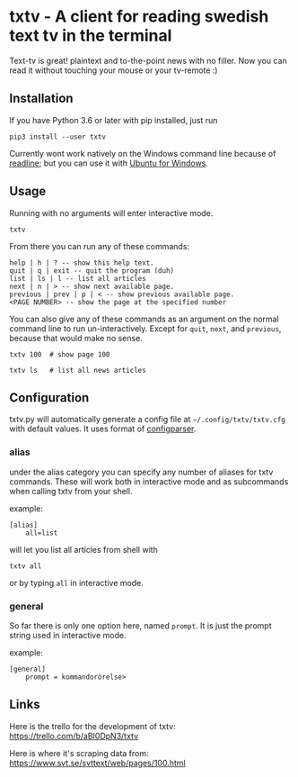 # txtv - A client for reading swedish text tv in the terminal

Text-tv is great! plaintext and to-the-point news with no filler.
Now you can read it without touching your mouse or your tv-remote :)

## Installation

If you have Python 3.6 or later with pip installed, just run

	pip3 install --user txtv

Currently wont work natively on the Windows command line because of [readline](https://docs.python.org/3/library/readline.html); but you can use it with [Ubuntu for Windows](https://tutorials.ubuntu.com/tutorial/tutorial-ubuntu-on-windows#0).

## Usage

Running with no arguments will enter interactive mode.

	txtv

From there you can run any of these commands:

	help | h | ? -- show this help text.
	quit | q | exit -- quit the program (duh)
	list | ls | l -- list all articles
	next | n | > -- show next available page.
	previous | prev | p | < -- show previous available page.
	<PAGE NUMBER> -- show the page at the specified number

You can also give any of these commands as an argument on the normal command line to run un-interactively. Except for `quit`, `next`, and `previous`, because that would make no sense.

	txtv 100  # show page 100

	txtv ls   # list all news articles

## Configuration

txtv.py will automatically generate a config file at `~/.config/txtv/txtv.cfg` with default values. It uses format of [configparser](https://docs.python.org/3/library/configparser.html#supported-ini-file-structure).

### alias

under the alias category you can specify any number of aliases for txtv commands. These will work both in interactive mode and as subcommands when calling txtv from your shell.

example:

	[alias]
		all=list

will let you list all articles from shell with

	txtv all

or by typing `all` in interactive mode.

### general

So far there is only one option here, named `prompt`. It is just the prompt string used in interactive mode.

example:

	[general]
		prompt = kommandorörelse>

## Links

Here is the trello for the development of txtv: https://trello.com/b/aBI0DpN3/txtv

Here is where it's scraping data from: https://www.svt.se/svttext/web/pages/100.html
